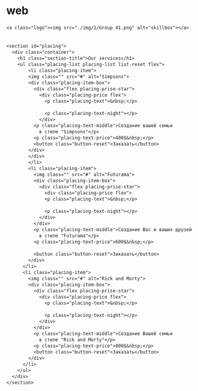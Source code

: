 # web
<!DOCTYPE html>
<html lang="ru">

<head>
  <meta charset="UTF-8">
  <meta http-equiv="X-UA-Compatible" content="IE=edge">
  <meta name="viewport" content="width=device-width, initial-scale=1.0">
  <title>index</title>
  <link rel="stylesheet" href="css/normalize.css">
  <link rel="stylesheet" href="css/style.css">

</head>

<body>

  <div class="container">
  <div class="maincontent">

    <a class="logo"><img src="./img/1/Group 41.png" alt="skillbox"></a>


    <section id="placing">
      <div class="container">
        <h1 class="section-title">Our services</h1>
        <ul class="placing-list placing-list list-reset flex">
            <li class="placing-item">
            <img class="" src="#" alt="Simpsons">
            <div class="placing-item-box">
              <div class="flex placing-prise-star">
                <div class="placing-price flex">
                  <p class="placing-text">&nbsp;</p>

                  <p class="placing-text-night"></p>
                </div>
              <p class="placing-text-middle">Создание вашей семьи
                в стиле "Simpsons"</p>
              <p class="placing-text-price">400$&nbsp;</p>
              <button class="button-reset">Заказать</button>
            </div>
            </div>
            </li>
            <li class="placing-item">
              <img class="" src="#" alt="Futurama">
              <div class="placing-item-box">
                <div class="flex placing-prise-star">
                  <div class="placing-price flex">
                  <p class="placing-text">&nbsp;</p>

                  <p class="placing-text-night"></p>
                </div>
              </div>
              <p class="placing-text-middle">Создание Вас и ваших друзей
                в стиле "Futurama"</p>
              <p class="placing-text-price">600$&nbsp;</p>

              <button class="button-reset">Заказать</button>
            </div>
          </li>
          <li class="placing-item">
            <img class="" src="#" alt="Rick and Morty">
            <div class="placing-item-box">
              <div class="flex placing-prise-star">
                <div class="placing-price flex">
                  <p class="placing-text">&nbsp;</p>

                  <p class="placing-text-night"></p>
                </div>
              </div>
              <p class="placing-text-middle">Создание Вашей семьи
                в стиле "Rick and Morty"</p>
              <p class="placing-text-price">800$&nbsp;</p>
              <button class="button-reset">Заказать</button>
            </div>
          </li>
        </ul>
      </div>
    </section>
  </div>




</body>

</html>
